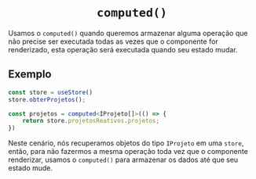 <h1 align="center"><code>computed()</code></h1>

Usamos o `computed()` quando queremos armazenar alguma operação que não precise ser executada
todas as vezes que o componente for renderizado, esta operação será executada quando seu estado mudar.

## Exemplo

```ts
const store = useStore()
store.obterProjetos();

const projetos = computed<IProjeto[]>(() => {
    return store.projetosReativos.projetos;
})
```

Neste cenário, nós recuperamos objetos do tipo `IProjeto` em uma `store`, então, para não fazermos a mesma operação toda vez que o componente renderizar, usamos o `computed()` para armazenar os dados até que seu estado mude.
